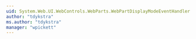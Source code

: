 ```yaml
---
uid: System.Web.UI.WebControls.WebParts.WebPartDisplayModeEventHandler
author: "tdykstra"
ms.author: "tdykstra"
manager: "wpickett"
---
```

